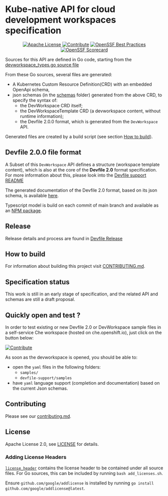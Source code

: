 # Kube-native API for cloud development workspaces specification

<div id="header" align="center">

[![Apache License](https://img.shields.io/badge/license-Apache-brightgreen.svg)](LICENSE)
[![Contribute](https://img.shields.io/badge/developer-workspace-525C86?logo=eclipse-che&labelColor=FDB940)](https://workspaces.openshift.com/f?url=https://github.com/devfile/api)
[![OpenSSF Best Practices](https://www.bestpractices.dev/projects/8179/badge)](https://www.bestpractices.dev/projects/8179)
[![OpenSSF Scorecard](https://api.securityscorecards.dev/projects/github.com/devfile/api/badge)](https://securityscorecards.dev/viewer/?uri=github.com/devfile/api)
</div>

Sources for this API are defined in Go code, starting from the
[devworkspace_types.go source file](pkg/apis/workspaces/v1alpha2/devworkspace_types.go)

From these Go sources, several files are generated:

- A Kubernetes Custom Resource Definition(CRD) with an embedded OpenApi schema,
- json schemas (in the [schemas](schemas) folder) generated from the above CRD, to specify the syntax of:
  - the DevWorkspace CRD itself;
  - the DevWorkspaceTemplate CRD (a devworkspace content, without runtime information);
  - the Devfile 2.0.0 format, which is generated from the `DevWorkspace` API.

Generated files are created by a build script (see section [How to build](#how-to-build)).

## Devfile 2.0.0 file format

A Subset of this `DevWorkspace` API defines a structure (workspace template content), which is also at the core of the **Devfile 2.0** format specification.
For more information about this, please look into the [Devfile support README](https://github.com/devfile/registry-support/blob/main/README.md)

The generated documentation of the Devfile 2.0 format, based on its json schema, is available [here](https://devfile.github.io).

Typescript model is build on each commit of main branch and available as an [NPM package](https://www.npmjs.com/package/@devfile/api).

## Release

Release details and process are found in [Devfile Release](RELEASE.md)

## How to build

For information about building this project visit [CONTRIBUTING.md](./CONTRIBUTING.md#building).

## Specification status

This work is still in an early stage of specification, and the related API and schemas are still a draft proposal.

## Quickly open and test ?

In order to test existing or new Devfile 2.0 or DevWorkspace sample files in a self-service Che workspace (hosted on che.openshift.io), just click on the button below:

[![Contribute](https://img.shields.io/badge/developer-workspace-525C86?logo=eclipse-che&labelColor=FDB940)](https://workspaces.openshift.com/f?url=https://github.com/devfile/api)

As soon as the devworkspace is opened, you should be able to:

- open the `yaml` files in the following folders:
  - `samples/`
  - `devfile-support/samples`
- have `yaml` language support (completion and documentation) based on the current Json schemas.

## Contributing

Please see our [contributing.md](./CONTRIBUTING.md).

## License

Apache License 2.0, see [LICENSE](./LICENSE) for details.

### Adding License Headers

[`license_header`](./license_header.txt) contains the license header to be contained under all source files. For Go sources, this can be included by running `bash add_licenses.sh`.

Ensure `github.com/google/addlicense` is installed by running `go install github.com/google/addlicense@latest`.
